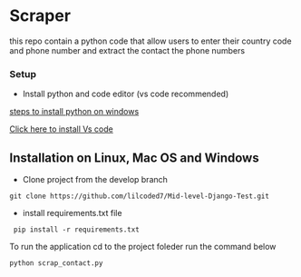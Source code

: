 # Scraper
this repo contain a python code that allow users to enter their country code and phone number and extract the contact the phone numbers

### Setup

* Install python and code editor (vs code recommended)
  
[steps to install python on windows](https://www.tutorialspoint.com/how-to-install-python-in-windows)

[Click here to install Vs code](https://code.visualstudio.com/docs/setup/windows)
  
## Installation on Linux, Mac OS and Windows
* Clone project from the develop branch
```
git clone https://github.com/lilcoded7/Mid-level-Django-Test.git
```
* install requirements.txt file
```
 pip install -r requirements.txt
```
To run the application cd to the project foleder run the command below
 ```
python scrap_contact.py
 ```
